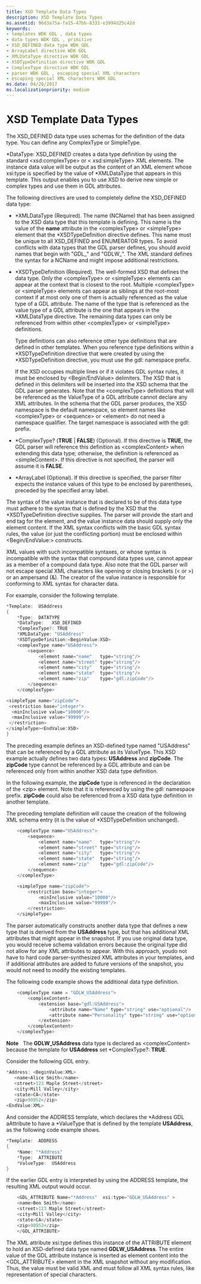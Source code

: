 ```yaml
---
title: XSD Template Data Types
description: XSD Template Data Types
ms.assetid: 96d3a75a-fa15-47bb-8331-e3994d25c42d
keywords:
- templates WDK GDL , data types
- data types WDK GDL , primitive
- XSD_DEFINED data type WDK GDL
- ArrayLabel directive WDK GDL
- XMLDataType directive WDK GDL
- XSDTypeDefinition directive WDK GDL
- ComplexType directive WDK GDL
- parser WDK GDL , escaping special XML characters
- escaping special XML characters WDK GDL
ms.date: 04/20/2017
ms.localizationpriority: medium
---
```


# XSD Template Data Types


The XSD\_DEFINED data type uses schemas for the definition of the data type. You can define any ComplexType or SimpleType.

\*DataType: XSD\_DEFINED creates a data type definition by using the standard &lt;xsd:complexType&gt; or &lt; xsd:simpleType&gt; XML elements. The instance data value will be output as the content of an XML element whose xsi:type is specified by the value of \*XMLDataType that appears in this template. This output enables you to use XSD to derive new simple or complex types and use them in GDL attributes.

The following directives are used to completely define the XSD\_DEFINED data type:

-   \*XMLDataType (Required). The name (NCName) that has been assigned to the XSD data type that this template is defining. This name is the value of the **name** attribute in the &lt;complexType&gt; or &lt;simpleType&gt; element that the \*XSDTypeDefinition directive defines. This name must be unique to all XSD\_DEFINED and ENUMERATOR types. To avoid conflicts with data types that the GDL parser defines, you should avoid names that begin with "GDL\_" and "GDLW\_". The XML standard defines the syntax for a NCName and might impose additional restrictions.

-   \*XSDTypeDefinition (Required). The well-formed XSD that defines the data type. Only the &lt;complexType&gt; or &lt;simpleType&gt; elements can appear at the context that is closest to the root. Multiple &lt;complexType&gt; or &lt;simpleType&gt; elements can appear as siblings at the root-most context if at most only one of them is actually referenced as the value type of a GDL attribute. The name of the type that is referenced as the value type of a GDL attribute is the one that appears in the \*XMLDataType directive. The remaining data types can only be referenced from within other &lt;complexType&gt; or &lt;simpleType&gt; definitions.

    Type definitions can also reference other type definitions that are defined in other templates. When you reference type definitions within a \*XSDTypeDefinition directive that were created by using the \*XSDTypeDefinition directive, you must use the gdl: namespace prefix.

    If the XSD occupies multiple lines or if it violates GDL syntax rules, it must be enclosed by &lt;Begin/EndValue&gt; delimiters. The XSD that is defined in this delimiters will be inserted into the XSD schema that the GDL parser generates. Note that the &lt;complexType&gt; definitions that will be referenced as the ValueType of a GDL attribute cannot declare any XML attributes. In the schema that the GDL parser produces, the XSD namespace is the default namespace, so element names like &lt;complexType&gt; or &lt;sequence&gt; or &lt;element&gt; do not need a namespace qualifier. The target namespace is associated with the gdl: prefix.

-   \*ComplexType? (**TRUE** | **FALSE**) (Optional). If this directive is **TRUE**, the GDL parser will reference this definition as &lt;complexContent&gt; when extending this data type; otherwise, the definition is referenced as &lt;simpleContent&gt;. If this directive is not specified, the parser will assume it is **FALSE**.

-   \*ArrayLabel (Optional). If this directive is specified, the parser filter expects the instance values of this type to be enclosed by parentheses, preceded by the specified array label.

The syntax of the value instance that is declared to be of this data type must adhere to the syntax that is defined by the XSD that the \*XSDTypeDefinition directive supplies. The parser will provide the start and end tag for the element, and the value instance data should supply only the element content. If the XML syntax conflicts with the basic GDL syntax rules, the value (or just the conflicting portion) must be enclosed within &lt;Begin/EndValue:&gt; constructs.

XML values with such incompatible syntaxes, or whose syntax is incompatible with the syntax that compound data types use, cannot appear as a member of a compound data type. Also note that the GDL parser will not escape special XML characters like opening or closing brackets (&lt; or &gt;) or an ampersand (&). The creator of the value instance is responsible for conforming to XML syntax for character data.

For example, consider the following template.

```cpp
*Template:  USAddress
{
    *Type:  DATATYPE
    *DataType:   XSD_DEFINED
    *ComplexType?: TRUE
    *XMLDataType: "USAddress"
    *XSDTypeDefinition:<BeginValue:XSD>
    <complexType name="USAddress">
        <sequence>
            <element name="name"   type="string"/>
            <element name="street" type="string"/>
            <element name="city"   type="string"/>
            <element name="state"  type="string"/>
            <element name="zip"    type="gdl:zipCode"/>
        </sequence>
    </complexType>

<simpleType name="zipCode">
 <restriction base="integer">
  <minInclusive value="10000"/>
  <maxInclusive value="99999"/>
 </restriction>
</simpleType><EndValue:XSD>
}
```

The preceding example defines an XSD-defined type named "USAddress" that can be referenced by a GDL attribute as its ValueType. This XSD example actually defines two data types: **USAddress** and **zipCode**. The **zipCode** type cannot be referenced by a GDL attribute and can be referenced only from within another XSD data type definition.

In the following example, the **zipCode** type is referenced in the declaration of the &lt;zip&gt; element. Note that it is referenced by using the gdl: namespace prefix. **zipCode** could also be referenced from a XSD data type definition in another template.

The preceding template definition will cause the creation of the following XML schema entry (it is the value of \*XSDTypeDefinition unchanged).

```cpp
    <complexType name="USAddress">
        <sequence>
            <element name="name"   type="string"/>
            <element name="street" type="string"/>
            <element name="city"   type="string"/>
            <element name="state"  type="string"/>
            <element name="zip"    type="gdl:zipCode"/>
        </sequence>
    </complexType>

    <simpleType name="zipCode">
        <restriction base="integer">
            <minInclusive value="10000"/>
            <maxInclusive value="99999"/>
        </restriction>
    </simpleType>
```

The parser automatically constructs another data type that defines a new type that is derived from the **USAddress** type, but that has additional XML attributes that might appear in the snapshot. If you use original data type, you would receive schema validation errors because the original type did not allow for any XML attributes to appear. With this approach, youdo not have to hard code parser-synthesized XML attributes in your templates, and if additional attributes are added to future versions of the snapshot, you would not need to modify the existing templates.

The following code example shows the additional data type definition.

```cpp
    <complexType name = "GDLW_USAddress">
        <complexContent>
            <extension base="gdl:USAddress">
                <attribute name="Name" type="string" use="optional"/>
                <attribute name="Personality" type="string" use="optional"/>
            </extension>
        </complexContent>
    </complexType>
```

**Note**   The **GDLW\_USAddress** data type is declared as &lt;complexContent&gt; because the template for **USAddress** set \*ComplexType?: **TRUE**.

 

Consider the following GDL entry.

```cpp
*Address: <BeginValue:XML> 
   <name>Alice Smith</name>
   <street>123 Maple Street</street>
   <city>Mill Valley</city>
   <state>CA</state>
   <zip>90952</zip>
<EndValue:XML>
```

And consider the ADDRESS template, which declares the \*Address GDL aAttribute to have a \*ValueType that is defined by the template **USAddress**, as the following code example shows.

```cpp
*Template:  ADDRESS
{
    *Name: "*Address"
    *Type:  ATTRIBUTE
    *ValueType:  USAddress
}
```

If the earlier GDL entry is interpreted by using the ADDRESS template, the resulting XML output would occur.

```cpp
    <GDL_ATTRIBUTE Name="*Address"  xsi:type="GDLW_USAddress" >
    <name>Ben Smith</name>
    <street>123 Maple Street</street>
    <city>Mill Valley</city>
    <state>CA</state>
    <zip>90952</zip>
    </GDL_ATTRIBUTE>
```

The XML attribute xsi:type defines this instance of the ATTRIBUTE element to hold an XSD-defined data type named **GDLW\_USAddress**. The entire value of the GDL attribute instance is inserted as element content into the &lt;GDL\_ATTRIBUTE&gt; element in the XML snapshot without any modification. Thus, the value must be valid XML and must follow all XML syntax rules, like representation of special characters.

 

 




